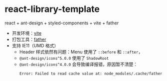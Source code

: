 # react-library-template

react + ant-design + styled-components + vite + father

- 开发环境：[vite](https://github.com/vitejs/vite)
- 打包工具：[father](https://github.com/umijs/father)
- 支持 IE11（UMD 格式）
    - Header 样式依然有问题：Menu 使用了 `::before` 和 `::after`，
    - `@ant-design/icons^5.0.0` 使用了 `ShadowRoot`
    - `@ant-design/icons^4.0.0` 会导致编译报错，原因暂不清楚：
        ```bash
        Error: Failed to read cache value at: node_modules/.cache/father/bundless-loader/b466b74c9ea3b5d590b63a9b31129762. node_modules/.cache/father/bundless-loader/b466b74c9ea3b5d590b63a9b31129762: Unexpected end of JSON input
        ```
